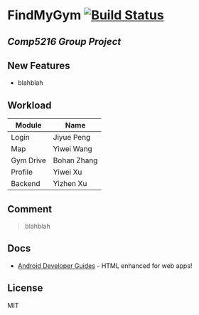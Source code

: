 # FindMyGym [![Build Status](https://app.travis-ci.com/519045752/awesome.svg?branch=master)](https://app.travis-ci.com/519045752/awesome)

## _Comp5216 Group Project_


## New Features
- blahblah




## Workload
| Module | Name |
| ------ | ------ |
| Login | Jiyue Peng |
| Map | Yiwei Wang |
| Gym Drive | Bohan Zhang |
| Profile | Yiwei Xu |
| Backend | Yizhen Xu |


## Comment
> blahblah



## Docs
- [Android Developer Guides](https://developer.android.com/guide) - HTML enhanced for web apps!




## License
MIT
